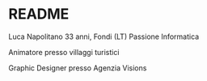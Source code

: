# README
Luca Napolitano
33 anni, Fondi (LT)
Passione Informatica


Animatore presso villaggi turistici

Graphic Designer presso Agenzia Visions
